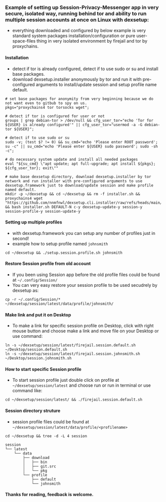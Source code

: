 ### Example of setting up Session-Privacy-Messenger app in very secure, isolated way, running behind tor and ability to run multiple session accounts at once on Linux with dexsetup:
  * everything downloaded and configured by below example is very standard system packages installation/configuration or pure user-space-files thing in very isolated environment by firejail and tor by proxychains.

#### Installation
  * detect if tor is already configured, detect if to use sudo or su and install base packages.
  * download dexsetup.installer anonymously by tor and run it with pre-configured arguments to install/update session and setup profile name default.
```
# set base packages for anonymity from very beginning because we do not want even to gitbub to spy on us.
pkgs="proxychains4 tor torsocks wget";

# detect if tor is configured for user or not
groups | grep debian-tor > /dev/null && cfg_user_tor="echo 'Tor for ${USER} is already configured'" || cfg_user_tor="usermod -a -G debian-tor ${USER}";

# detect if to use sudo or su
sudo -v; (test $? != 0) && su_cmd="echo 'Please enter ROOT password'; su -c" || su_cmd="echo 'Please enter ${USER} sudo password'; sudo -sh -c";

# do necessary system update and install all needed packages
eval "${su_cmd} \"apt update; apt full-upgrade; apt install ${pkgs}; ${cfg_user_tor}; exit\""

# make base dexsetup directory, download dexsetup.installer by tor network and run installer with pre-configured arguments to use dexsetup.framework just to download/update session and make profile named default.
mkdir -p ~/dexsetup && cd ~/dexsetup && rm -f installer.sh && proxychains4 wget "https://github.com/nnmfnwl/dexsetup.cli.installer/raw/refs/heads/main/installer.sh" && bash installer.sh DEFAULT-N c-y dexsetup-update-y session-y session-profile-y session-update-y
```

#### Setting up multiple profiles
  * with dexsetup.framework you can setup any number of profiles just in second!
  * example how to setup profile named `johnsmith`
```
cd ~/dexsetup && ./setup.session.profile.sh johnsmith
```

#### Restore Session profile from old account
  * If you been using Session app before the old profile files could be found at `~/.config/Session/`
  * You can very easy restore your session profile to be used secudrely by dexsetup as:
```
cp -r ~/.config/Session/* ~/dexsetup/session/latest/data/profile/johnsmith/
```

#### Make link and put it on Desktop
  * To make a link for specific session profile on Desktop, click with right mouse button and choose make a link and move file on your Desktop or use command:
```
ln -s ~/dexsetup/session/latest/firejail.session.default.sh ~/Desktop/session.default.sh
ln -s ~/dexsetup/session/latest/firejail.session.johnsmith.sh ~/Desktop/session.johnsmith.sh
```

#### How to start specific Session profile
  * To start session profile just double click on profile at `~/dexsetup/session/latest` and choose run or run in terminal or use command like:
```
cd ~/dexsetup/session/latest/ && ./firejail.session.default.sh
```

#### Session directory struture
  * session profile files could be found at `~/dexsetup/session/latest/data/profile/<profilename>`
```
cd ~/dexsetup && tree -d -L 4 session
```
```
session
└── latest
    └── data
        ├── download
        │   ├── bin
        │   ├── git.src
        │   └── pkg
        └── profile
            ├── default
            └── johnsmith

```

#### Thanks for reading, feedback is welcome.
